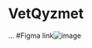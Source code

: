 # VetQyzmet
...
#Figma link![image](https://github.com/nursultanamanzhol/VetQyzmet/assets/91078998/45b89a89-f8f3-414d-a0c2-16ea787b4253)
